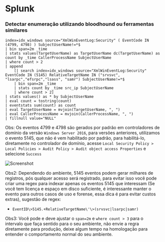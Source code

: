 # Splunk

### Detectar enumeração utilizando bloodhound ou ferramentas similares

```Splunk
index=idx_windows source="XmlWinEventLog:Security" ( EventCode IN (4799, 4798) ) SubjectUserName!=*$ 
| bin span=2m _time 
| stats values(TargetUserName) as TargetUserName dc(TargetUserName) as count by _time CallerProcessName SubjectUserName 
| where count > 2 
| append 
    [| search index=idx_windows source="XmlWinEventLog:Security" EventCode IN (5145) RelativeTargetName IN ("srvsvc", "lsarpc","efsrpc","lsass", "samr") SubjectUserName!=*$ 
    | bin span=2m _time 
    | stats count by _time src_ip SubjectUserName 
    | where count > 2] 
| stats values() as * by SubjectUserName 
| eval count = tostring(count) 
| eventstats sum(count) as count 
| eval TargetUserName = mvjoin(TargetUserName, ", ") 
| eval CallerProcessName = mvjoin(CallerProcessName, ", ") 
| fillnull value="NULL"
```

Obs: Os eventos 4799 e 4798 são gerados por padrão em controladores de domínio da versão `Windows Server 2016`, para versões anteriores, utilizamos o evento 5145, que não é vem habilitado por padrão, para habilitá-lo, diretamente no controlador de domínio, acesse `Local Security Policy > Local Policies > Audit Policy > Audit object access Properties` e selecione `Success`

![Screenshot](https://raw.githubusercontent.com/SecurityEveryDay/secday/main/rules/img/AuditObjectAccessSuccess.png)

Obs2: Dependendo do ambiente, 5145 eventos podem gerar milhares de registros, pós qualquer acesso será registrado, para evitar isso você pode criar uma regex para indexar apenas os eventos 5145 que interessam (Se você tem licença e espaço em disco suficiente, é interessante manter o evento para outros casos de uso e forense, essa dica é para evitar custos extras), sugestão de regex:
* `EventID\>5145.+RelativeTargetName\'\>(srvsvc|lsarpc|samr)`

Obs3: Você pode e deve ajustar o `span=2m` e `where count > 3` para o intervalo que faça sentido para o seu ambiente, não envie a regra diretamente para produção, deixe algum tempo na homologação para entender o comportamento normal do seu ambiente.


